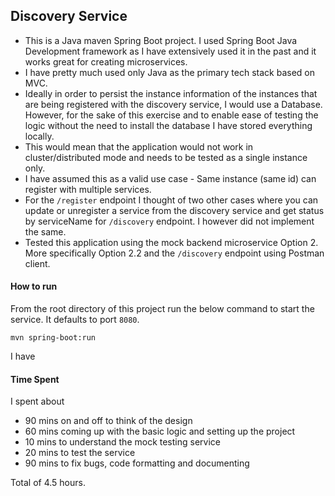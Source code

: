 ## Discovery Service ##

* This is a Java maven Spring Boot project. I used Spring Boot Java Development framework as I have extensively used it in the past and it works great for creating microservices.
* I have pretty much used only Java as the primary tech stack based on MVC.
* Ideally in order to persist the instance information of the instances that are being registered with the discovery service, I would use a Database. However, for the sake of this exercise and to enable ease of testing the logic without the need to install the database I have stored everything locally. 
* This would mean that the application would not work in cluster/distributed mode and needs to be tested as a single instance only.
* I have assumed this as a valid use case - Same instance (same id) can register with multiple services.
* For the `/register` endpoint I thought of two other cases where you can update or unregister a service from the discovery service and get status by serviceName for `/discovery` endpoint. I however did not implement the same.
* Tested this application using the mock backend microservice Option 2. More specifically Option 2.2 and the `/discovery` endpoint using Postman client.


#### How to run ####

From the root directory of this project run the below command to start the service. It defaults to port `8080`.

```
mvn spring-boot:run
```

I have 


#### Time Spent ####
I spent about

* 90 mins on and off to think of the design
* 60 mins coming up with the basic logic and setting up the project
* 10 mins to understand the mock testing service
* 20 mins to test the service
* 90 mins to fix bugs, code formatting and documenting  

Total of 4.5 hours.

 







   